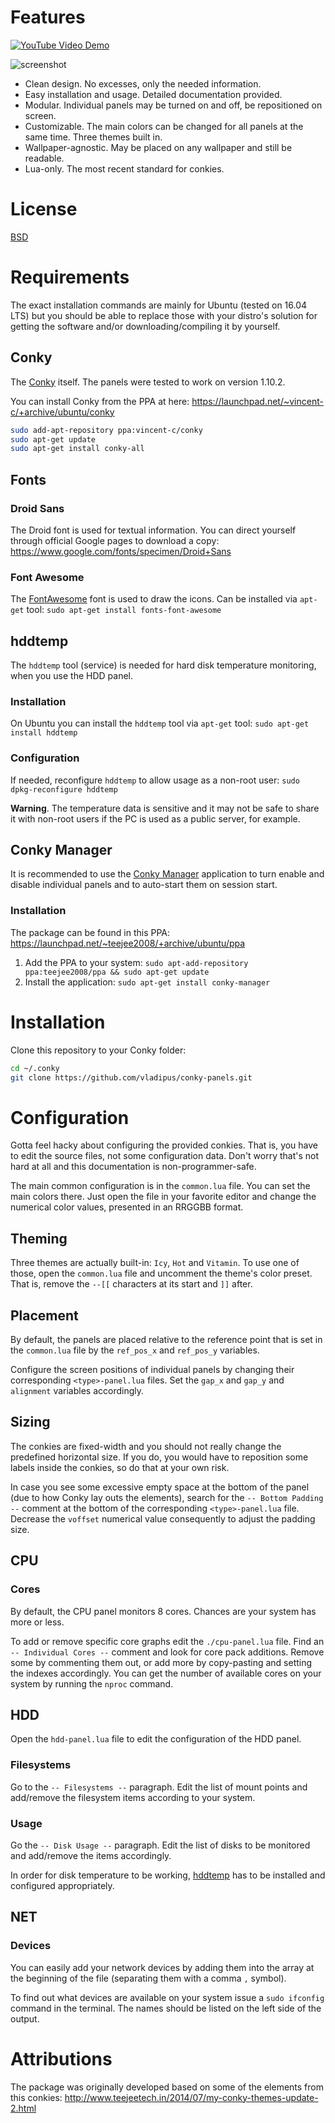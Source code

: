 # Features

[![YouTube Video Demo](https://img.youtube.com/vi/RWfxVejHxP0/0.jpg)](https://www.youtube.com/watch?v=RWfxVejHxP0)

![screenshot](images/screenshot.png)

* Clean design. No excesses, only the needed information.
* Easy installation and usage. Detailed documentation provided.
* Modular. Individual panels may be turned on and off, be repositioned on screen.
* Customizable. The main colors can be changed for all panels at the same time. Three themes built in.
* Wallpaper-agnostic. May be placed on any wallpaper and still be readable.
* Lua-only. The most recent standard for conkies.


# License

[BSD](LICENSE)


# Requirements

The exact installation commands are mainly for Ubuntu (tested on 16.04 LTS) but you should be able to replace those with your distro's solution for getting the software and/or downloading/compiling it by yourself.

## Conky

The [Conky](https://github.com/brndnmtthws/conky) itself. The panels were tested to work on version 1.10.2.

You can install Conky from the PPA at here: <https://launchpad.net/~vincent-c/+archive/ubuntu/conky>

```bash
sudo add-apt-repository ppa:vincent-c/conky
sudo apt-get update
sudo apt-get install conky-all
```


## Fonts

### Droid Sans

The Droid font is used for textual information. You can direct yourself through official Google pages to download a copy: <https://www.google.com/fonts/specimen/Droid+Sans>


### Font Awesome

The [FontAwesome](http://fontawesome.io) font is used to draw the icons. Can be installed via `apt-get` tool: `sudo apt-get install fonts-font-awesome`


## hddtemp

The `hddtemp` tool (service) is needed for hard disk temperature monitoring, when you use the HDD panel.


### Installation

On Ubuntu you can install the `hddtemp` tool via `apt-get` tool: `sudo apt-get install hddtemp`


### Configuration

If needed, reconfigure `hddtemp` to allow usage as a non-root user: `sudo dpkg-reconfigure hddtemp`

**Warning**. The temperature data is sensitive and it may not be safe to share it with non-root users if the PC is used as a public server, for example.


## Conky Manager

It is recommended to use the [Conky Manager](http://www.teejeetech.in/p/conky-manager.html) application to turn enable and disable individual panels and to auto-start them on session start.


### Installation

The package can be found in this PPA: <https://launchpad.net/~teejee2008/+archive/ubuntu/ppa>

1. Add the PPA to your system: `sudo apt-add-repository ppa:teejee2008/ppa && sudo apt-get update`
2. Install the application: `sudo apt-get install conky-manager`


# Installation

Clone this repository to your Conky folder:

```bash
cd ~/.conky
git clone https://github.com/vladipus/conky-panels.git
```


# Configuration

Gotta feel hacky about configuring the provided conkies. That is, you have to edit the source files, not some configuration data. Don't worry that's not hard at all and this documentation is non-programmer-safe.

The main common configuration is in the `common.lua` file. You can set the main colors there. Just open the file in your favorite editor and change the numerical color values, presented in an RRGGBB format.


## Theming

Three themes are actually built-in: `Icy`, `Hot` and `Vitamin`. To use one of those, open the `common.lua` file and uncomment the theme's color preset. That is, remove the `--[[` characters at its start and `]]` after.


## Placement

By default, the panels are placed relative to the reference point that is set in the `common.lua` file by the `ref_pos_x` and `ref_pos_y` variables.

Configure the screen positions of individual panels by changing their corresponding `<type>-panel.lua` files. Set the `gap_x` and `gap_y` and `alignment` variables accordingly.


## Sizing

The conkies are fixed-width and you should not really change the predefined horizontal size. If you do, you would have to reposition some labels inside the conkies, so do that at your own risk.

In case you see some excessive empty space at the bottom of the panel (due to how Conky lay outs the elements), search for the `-- Bottom Padding --` comment at the bottom of the corresponding `<type>-panel.lua` file. Decrease the `voffset` numerical value consequently to adjust the padding size.


## CPU

### Cores

By default, the CPU panel monitors 8 cores. Chances are your system has more or less. 

To add or remove specific core graphs edit the `./cpu-panel.lua` file. Find an
`-- Individual Cores --` comment and look for core pack additions. Remove some by commenting them out, or add more by copy-pasting and setting the indexes accordingly. You can get the number of available cores on your system by running the `nproc` command.


## HDD

Open the `hdd-panel.lua` file to edit the configuration of the HDD panel.


### Filesystems

Go to the `-- Filesystems --` paragraph. Edit the list of mount points and add/remove the filesystem items according to your system.


### Usage

Go the `-- Disk Usage --` paragraph. Edit the list of disks to be monitored and add/remove the items accordingly.

In order for disk temperature to be working, [hddtemp](#hddtemp) has to be installed and configured appropriately.


## NET

### Devices

You can easily add your network devices by adding them into the array at the beginning of the file (separating them with a comma `,` symbol).

To find out what devices are available on your system issue a `sudo ifconfig` command in the terminal. The names should be listed on the left side of the output.


# Attributions

The package was originally developed based on some of the elements from this conkies: <http://www.teejeetech.in/2014/07/my-conky-themes-update-2.html>
